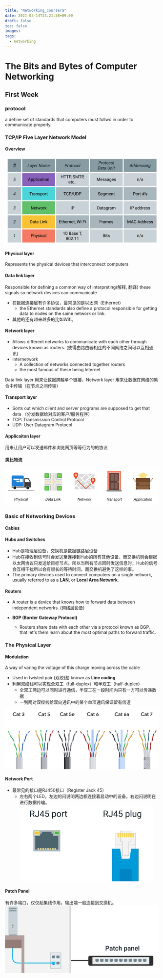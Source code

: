 ```yaml
---
title: "Networking_coursera"
date: 2021-03-14T23:21:58+09:00
draft: false
toc: false
images:
tags:
  - networking
---
```

# The Bits and Bytes of Computer Networking

## First Week

### protocol
a define set of standards that computers must follwo in order to communicate properly.

### TCP/IP Five Layer Network Model
#### Overview 
![five layers](https://github.com/ACGNM/pics/raw/master/networking/TCP:IP%20five%20layers.png)

#### Physical layer
Represents the physical devices that interconnect computers

#### Data link layer
Responsible for defining a common way of interpreting(解释, 翻译) these signals so network devices can communicate

- 在数据连接层有许多协议，最常见的是以太网（Ethernet）
	- the Ethernet standards also define a protocol responsible for getting data to nodes on the same network or link.
-  其他的还有越来越多的比如Wifi。

#### Network layer
- Allows different networks to communicate with each other through devices known as routers. (使得由路由器相连的不同网络之间可以互相通讯)
- Internetwork
	- A collection of networks connected together routers
	- the most famous of these being Internet

Data link layer 用来让数据跨越单个链接，Network layer 用来让数据在网络的集合中传输（在节点之间传输）

#### Transport layer
- Sorts out which client and server programs are supposed to get that data （分发数据给对应的客户/服务程序）
- TCP: Transmission Control Protocol
- UDP: User Datagram Protocol

#### Applicaiton layer
用来让用户可以发送邮件和浏览网页等等行为的的协议

#### 类比物流
![layers](https://github.com/ACGNM/pics/raw/master/networking/layers.png)

### Basic of Networking Devices

#### Cables

#### Hubs and Switches

- Hub是物理层设备，交换机是数据链路层设备
- Hub在接收到信号时会发送至连接到Hub的所有其他设备。而交换机则会根据以太网协议只发送给目标节点。所以当所有节点同时发送信息时，Hub的信号会互相干扰所以会有很长的等待时间，而交换机避免了这样的事。
- The primary devices used to connect computers on a single network, usually referred to as a **LAN**, or **Local Area Network**.

#### Routers
- A router is a device that knows how to forward data between independent networks. (网络层设备)

- **BGP (Border Gateway Protocol)**

	- Routers share data with each other via a protocol known as BGP, that let's them learn about the most optimal paths to forward traffic.

### The Physical Layer

#### Modulation 
A way of varing the voltage of this charge moving across the cable

- Used in twisted pair (双绞线) known as **Line coding**
- 利用双绞线可以实现全双工（full-duplex）和半双工（half-duplex）
	- 全双工两边可以同时进行通信，半双工在一段时间内只有一方可以传递数据
	- 一到两对双绞线给双向通讯中的某个单项通讯保证留有信道

![cables](https://github.com/ACGNM/pics/raw/master/networking/cables.png)

#### Network Port
- 最常见的接口是RJ450接口（Register Jack 45）
	- 左右两个LED。左边的闪说明两边都连接着启动中的设备。右边闪说明在进行数据传输。
![RJ45](https://github.com/ACGNM/pics/raw/master/networking/RJ45.png)

#### Patch Panel
有许多端口，仅仅起集线作用，输出端一般连接到交换机。
![Patch Panel](https://github.com/ACGNM/pics/raw/master/networking/Patch_panel.png)